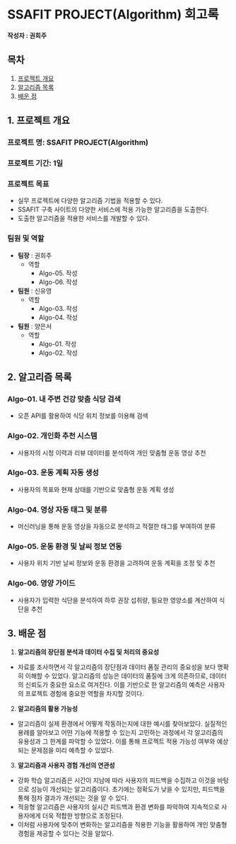 # SSAFIT PROJECT(Algorithm) 회고록
**작성자 : 권희주**

## 목차
1. [프로젝트 개요](#1-프로젝트-개요)
2. [알고리즘 목록](#2-알고리즘-목록)
3. [배운 점](#3-배운-점)

## 1. 프로젝트 개요
### 프로젝트 명: SSAFIT PROJECT(Algorithm)
### 프로젝트 기간: 1일
### 프로젝트 목표
-  실무 프로젝트에 다양한 알고리즘 기법을 적용할 수 있다. 
- SSAFIT 구축 사이트의 다양한 서비스에 적용 가능한 알고리즘을 도출한다. 
- 도출한 알고리즘을 적용한 서비스를 개발할 수 있다. 

### 팀원 및 역할
- **팀장** : 권희주
	- 역할
		- Algo-05. 작성
        - Algo-06. 작성
- **팀원** : 신유영
	- 역할
		- Algo-03. 작성
        - Algo-04. 작성
- **팀원** : 양은서
	- 역할
		- Algo-01. 작성
        - Algo-02. 작성

## 2. 알고리즘 목록
### Algo-01. 내 주변 건강 맞춤 식당 검색
- 오픈 API를 활용하여 식당 위치 정보를 이용해 검색
### Algo-02. 개인화 추천 시스템
- 사용자의 시청 이력과 리뷰 데이터를 분석하여 개인 맞춤형 운동 영상 추천
### Algo-03. 운동 계획 자동 생성
- 사용자의 목표와 현재 상태를 기반으로 맞춤형 운동 계획 생성
### Algo-04. 영상 자동 태그 및 분류
- 머신러닝을 통해 운동 영상을 자동으로 분석하고 적절한 태그를 부여하여 분류
### Algo-05. 운동 환경 및 날씨 정보 연동
- 사용자 위치 기반 날씨 정보와 운동 환경을 고려하여 운동 계획을 조정 및 추천
### Algo-06. 영양 가이드
- 사용자가 입력한 식단을 분석하여 하루 권장 섭취량, 필요한 영양소를 계산하여 식단을 추천

## 3. 배운 점

1. **알고리즘의 장단점 분석과 데이터 수집 및 처리의 중요성**
- 자료를 조사하면서 각 알고리즘의 장단점과 데이터 품질 관리의 중요성을 보다 명확히 이해할 수 있었다. 알고리즘의 성능은 데이터의 품질에 크게 의존하므로, 데이터의 신뢰도가 중요한 요소로 여겨진다. 이를 기반으로 한 알고리즘의 예측은 사용자의 프로젝트 경험에 중요한 역할을 차지할 것이다. 
2.	**알고리즘의 활용 가능성**
- 알고리즘이 실제 환경에서 어떻게 작동하는지에 대한 예시를 찾아보았다. 실질적인 용례를 알아보고 어떤 기능에 적용할 수 있는지 고민하는 과정에서 각 알고리즘의 유용성과 그 한계를 파악할 수 있었다. 이를 통해 프로젝트 적용 가능성 여부와 예상되는 문제점을 미리 예측할 수 있었다. 
3.	**알고리즘과 사용자 경험 개선의 연관성**
- 강화 학습 알고리즘은 시간이 지남에 따라 사용자의 피드백을 수집하고 이것을 바탕으로 성능이 개선되는 알고리즘이다. 초기에는 정확도가 낮을 수 있지만, 피드백을 통해 점차 결과가 개선되는 것을 알 수 있다. 
- 적응형 알고리즘은 사용자의 실시간 피드백과 환경 변화를 파악하여 지속적으로 사용자에게 더욱 적합한 방향으로 조정된다. 
- 이처럼 사용자에 맞추어 변화하는 알고리즘을 적용한 기능을 활용하여 개인 맞춤형 경험을 제공할 수 있다는 것을 알았다. 
